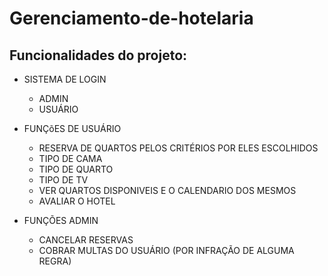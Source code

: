 # Gerenciamento-de-hotelaria

## Funcionalidades do projeto:
- SISTEMA DE LOGIN
	- ADMIN
	- USUÁRIO

- FUNÇõES DE USUÁRIO
	- RESERVA DE QUARTOS PELOS CRITÉRIOS POR ELES ESCOLHIDOS
	- TIPO DE CAMA
	- TIPO DE QUARTO
	- TIPO DE TV
	- VER QUARTOS DISPONIVEIS E O CALENDARIO DOS MESMOS
	- AVALIAR O HOTEL

- FUNÇÕES ADMIN
	- CANCELAR RESERVAS
	- COBRAR MULTAS DO USUÁRIO (POR INFRAÇÃO DE ALGUMA REGRA)
